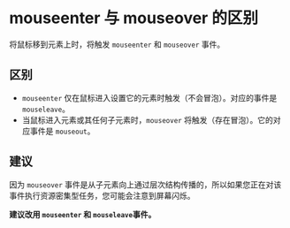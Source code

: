 # mouseenter 与 mouseover 的区别

将鼠标移到元素上时，将触发 `mouseenter` 和 `mouseover` 事件。

## 区别

- `mouseenter` 仅在鼠标进入设置它的元素时触发（不会冒泡）。对应的事件是 `mouseleave`。
- 当鼠标进入元素或其任何子元素时，`mouseover` 将触发（存在冒泡）。它的对应事件是 `mouseout`。

## 建议

因为 `mouseover` 事件是从子元素向上通过层次结构传播的，所以如果您正在对该事件执行资源密集型任务，您可能会注意到屏幕闪烁。

**建议改用 `mouseenter` 和 `mouseleave`事件。**
